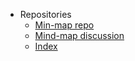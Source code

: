 - Repositories
    - [Min-map repo](https://github.com/interplanetarymindmap/mind-map)
    - [Mind-map discussion](https://github.com/interplanetarymindmap/mind-map/issues)
    - [Index](https://github.com/interplanetarymindmap/index)